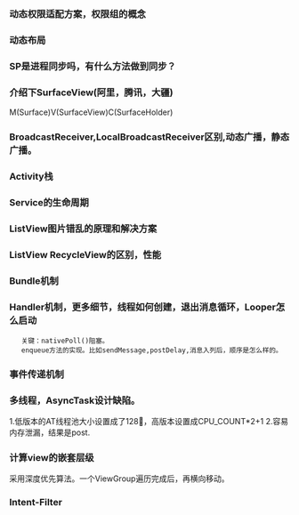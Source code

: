 ### 动态权限适配方案，权限组的概念

### 动态布局

### SP是进程同步吗，有什么方法做到同步？

### 介绍下SurfaceView(阿里，腾讯，大疆)
M(Surface)V(SurfaceView)C(SurfaceHolder)

### BroadcastReceiver,LocalBroadcastReceiver区别,动态广播，静态广播。

### Activity栈

### Service的生命周期

### ListView图片错乱的原理和解决方案

### ListView RecycleView的区别，性能

### Bundle机制

### Handler机制，更多细节，线程如何创建，退出消息循环，Looper怎么启动
```
   关键：nativePoll()阻塞。
   enqueue方法的实现。比如sendMessage,postDelay,消息入列后，顺序是怎么样的。
 ```

### 事件传递机制

### 多线程，AsyncTask设计缺陷。
1.低版本的AT线程池大小设置成了128，高版本设置成CPU_COUNT*2+1
2.容易内存泄漏，结果是post.


### 计算view的嵌套层级
采用深度优先算法。一个ViewGroup遍历完成后，再横向移动。

### Intent-Filter

